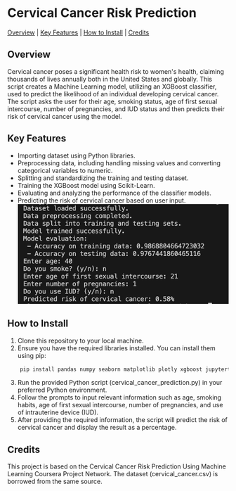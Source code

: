 # Cervical Cancer Risk Prediction
[Overview](#overview) | [Key Features](#key-features) | [How to Install](#how-to-install) | [Credits](#credits)

## Overview

Cervical cancer poses a significant health risk to women's health, claiming thousands of lives annually both in the United States and globally. This script creates a Machine Learning model, utilizing an XGBoost classifier, used to predict the likelihood of an individual developing cervical cancer. The script asks the user for their age, smoking status, age of first sexual intercourse, number of pregnancies, and IUD status and then predicts their risk of cervical cancer using the model.

## Key Features

- Importing dataset using Python libraries.
- Preprocessing data, including handling missing values and converting categorical variables to numeric.
- Splitting and standardizing the training and testing dataset.
- Training the XGBoost model using Scikit-Learn.
- Evaluating and analyzing the performance of the classifier models.
- Predicting the risk of cervical cancer based on user input.
    ![Screenshot of cervical cancer script running](/cervicalCancerRun.png)

## How to Install

1. Clone this repository to your local machine.
2. Ensure you have the required libraries installed. You can install them using pip:

```bash
    pip install pandas numpy seaborn matplotlib plotly xgboost jupyterthemes
```

3. Run the provided Python script (cervical_cancer_prediction.py) in your preferred Python environment.
4. Follow the prompts to input relevant information such as age, smoking habits, age of first sexual intercourse, number of pregnancies, and use of intrauterine device (IUD).
5. After providing the required information, the script will predict the risk of cervical cancer and display the result as a percentage.

## Credits

This project is based on the Cervical Cancer Risk Prediction Using Machine Learning Coursera Project Network. The dataset (cervical_cancer.csv) is borrowed from the same source.